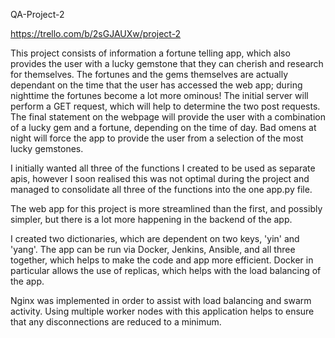 QA-Project-2

https://trello.com/b/2sGJAUXw/project-2

This project consists of information a fortune telling app, which also provides the user with a lucky gemstone that they can cherish and research for themselves. The fortunes and the gems themselves are actually dependant on the time that the user has accessed the web app; during nighttime the fortunes become a lot more ominous! 
The initial server will perform a GET request, which will help to determine the two post requests. The final statement on the webpage will provide the user with a combination of a lucky gem and a fortune, depending on the time of day. Bad omens at night will force the app to provide the user from a selection of the most lucky gemstones. 

I initially wanted all three of the functions I created to be used as separate apis, however I soon realised this was not optimal during the project and managed to consolidate all three of the functions into the one app.py file. 

The web app for this project is more streamlined than the first, and possibly simpler, but there is a lot more happening in the backend of the app. 

I created two dictionaries, which are dependent on two keys, 'yin' and 'yang'. The app can be run via Docker, Jenkins, Ansible, and all three together, which helps to make the code and app more efficient. Docker in particular allows the use of replicas, which helps with the load balancing of the app. 

Nginx was implemented in order to assist with load balancing and swarm activity. Using multiple worker nodes with this application helps to ensure that any disconnections are reduced to a minimum. 

